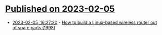 # [Published on 2023-02-05](index.md)

* [2023-02-05, 16:27:20](https://news.ycombinator.com/item?id=34666142) - [How to build a Linux-based wireless router out of spare parts (1998)](http://www.rage.net/wireless/wireless_howto.html)
